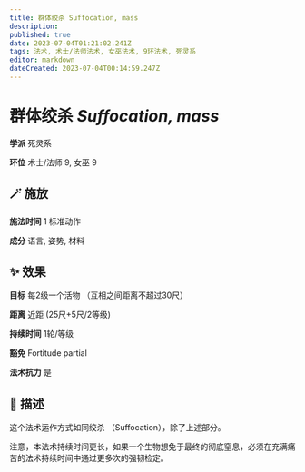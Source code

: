 ```yaml
---
title: 群体绞杀 Suffocation, mass
description: 
published: true
date: 2023-07-04T01:21:02.241Z
tags: 法术, 术士/法师法术, 女巫法术, 9环法术, 死灵系
editor: markdown
dateCreated: 2023-07-04T00:14:59.247Z
---
```


# **群体绞杀** *Suffocation, mass*

**学派** 死灵系 

**环位** 术士/法师 9, 女巫 9

## 🪄 施放

**施法时间** 1 标准动作

**成分** 语言, 姿势, 材料

## ✨ 效果 

**目标** 每2级一个活物 （互相之间距离不超过30尺） 

**距离** 近距 (25尺+5尺/2等级)  

**持续时间** 1轮/等级 

**豁免** Fortitude partial

**法术抗力** 是

## 📖 描述

这个法术运作方式如同绞杀 （Suffocation），除了上述部分。

注意，本法术持续时间更长，如果一个生物想免于最终的彻底窒息，必须在充满痛苦的法术持续时间中通过更多次的强韧检定。
    
